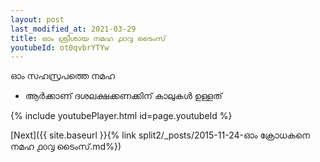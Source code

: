 ```yaml
---
layout: post
last_modified_at: 2021-03-29
title: ഓം ശ്രീശായ നമഹ ൧൦൮ ടൈംസ്
youtubeId: ot0qvbrYTYw
---
```

 
 
 ഓം സഹസ്രപത്തെ നമഹ 
 
 -  ആർക്കാണ് ദശലക്ഷക്കണക്കിന് കാലുകൾ ഉള്ളത് 
 
  
 
  
 
 
 
 
 
 


{% include youtubePlayer.html id=page.youtubeId %}
 
[Next]({{ site.baseurl }}{% link  split2/_posts/2015-11-24-ഓം ക്രോധകനെ നമഹ ൧൦൮ ടൈംസ്.md%})
 
